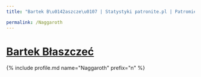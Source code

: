 ```yaml
---
title: "Bartek B\u0142aszcze\u0107 | Statystyki patronite.pl | Patromierz"

permalink: /Naggaroth
---
```


# [Bartek Błaszczeć](https://patronite.pl/Naggaroth)

{% include profile.md name="Naggaroth" prefix="n" %}
